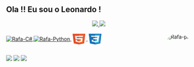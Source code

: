 ## Ola !! Eu sou o Leonardo !
<div align="center">
  <a href="https://github.com/Strongerx">
  <img height="180em" src="https://github-readme-stats.vercel.app/api?username=Strongerx&show_icons=true&theme=dark&include_all_commits=true&count_private=true"/>
  <img height="180em" src="https://github-readme-stats.vercel.app/api/top-langs/?username=Strongerx&layout=compact&langs_count=7&theme=dark"/>
</div>
<div style="display: inline_block"><br>
  <img align="center" alt="Rafa-C#" height="30" width="40" src="https://icongr.am/devicon/csharp-original.svg?size=128&color=currentColor">
  <img align="center" alt="Rafa-Python" height="30" width="40" src="https://icongr.am/devicon/python-original.svg?size=128&color=currentColor">  
  <img align="center" alt="Rafa-HTML" height="30" width="40" src="https://raw.githubusercontent.com/devicons/devicon/master/icons/html5/html5-original.svg">
  <img align="center" alt="Rafa-CSS" height="30" width="40" src="https://raw.githubusercontent.com/devicons/devicon/master/icons/css3/css3-original.svg">  
  <img align="right" alt="Rafa-pic" height="150" style="border-radius:50px;" src="https://media.discordapp.net/attachments/639956127056134178/890373478988013628/Publicacoes_Instagram_1_1.png?width=676&height=676">
</div>
</div>
  
  ##
 
<div> 
<div>
  <a href="https://www.instagram.com/leuzin._/" target="_blank"><img src="https://img.shields.io/badge/-Instagram-%23E4405F?style=for-the-badge&logo=instagram&logoColor=white" target="_blank"></a> 
  <a href = "mailto:leonardoc.soares08@gmail.com"><img src="https://img.shields.io/badge/-Gmail-%23333?style=for-the-badge&logo=gmail&logoColor=white" target="_blank"></a>
  <a href="https://www.linkedin.com/in/leonardo-cunha-460631227/" target="_blank"><img src="https://img.shields.io/badge/-LinkedIn-%230077B5?style=for-the-badge&logo=linkedin&logoColor=white" target="_blank"></a> 
<div/>
  
